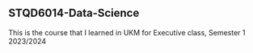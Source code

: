 ## **STQD6014-Data-Science**

This is the course that I learned in UKM for Executive class, Semester 1 2023/2024
